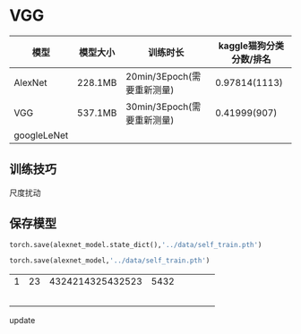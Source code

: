 # VGG

| 模型          | 模型大小    | 训练时长                 | kaggle猫狗分类分数/排名 |
|-------------|---------|----------------------|-----------------|
| AlexNet     | 228.1MB | 20min/3Epoch(需要重新测量) | 0.97814(1113)   |
| VGG         | 537.1MB | 30min/3Epoch(需要重新测量) | 0.41999(907)    |
| googleLeNet |         |                      |                 |

## 训练技巧

尺度扰动

## 保存模型

```python
torch.save(alexnet_model.state_dict(),'../data/self_train.pth')
```


```python
torch.save(alexnet_model,'../data/self_train.pth')
```



|   |    |                  |      |   |   |   |   |
|---|----|------------------|------|---|---|---|---|
| 1 | 23 | 4324214325432523 | 5432 |   |   |   |   |
|   |    |                  |      |   |   |   |   |
|   |    |                  |      |   |   |   |   |
|   |    |                  |      |   |   |   |   |
|   |    |                  |      |   |   |   |   |
|   |    |                  |      |   |   |   |   |




update